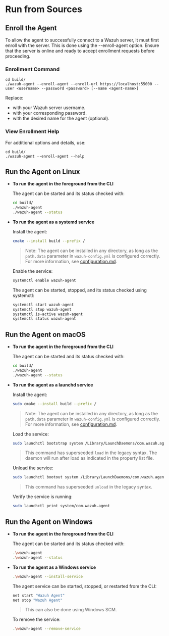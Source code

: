 # Run from Sources

## Enroll the Agent

To allow the agent to successfully connect to a Wazuh server, it must first enroll with the server. This is done using the --enroll-agent option.
Ensure that the server is online and ready to accept enrollment requests before proceeding.

### Enrollment Command

```
cd build/
./wazuh-agent --enroll-agent --enroll-url https://localhost:55000 --user <username> --password <password> [--name <agent-name>]
```

Replace:

* <username> with your Wazuh server username.
* <password> with your corresponding password.
* <agent-name> with the desired name for the agent (optional).

### View Enrollment Help

For additional options and details, use:

```
cd build/
./wazuh-agent --enroll-agent --help
```

## Run the Agent on Linux

- **To run the agent in the foreground from the CLI**

    The agent can be started and its status checked with:

    ```bash
    cd build/
    ./wazuh-agent
    ./wazuh-agent --status
    ```

- **To run the agent as a systemd service**

    Install the agent:

    ```bash
    cmake --install build --prefix /
    ```

    > Note: The agent can be installed in any directory, as long as the `path.data` parameter in `wazuh-config.yml` is configured correctly. For more information, see [configuration.md](../ref/configuration.md#agent).

    Enable the service:

    ```bash
    systemctl enable wazuh-agent
    ```

    The agent can be started, stopped, and its status checked using systemctl:

    ```bash
    systemctl start wazuh-agent
    systemctl stop wazuh-agent
    systemctl is-active wazuh-agent
    systemctl status wazuh-agent
    ```

## Run the Agent on macOS

- **To run the agent in the foreground from the CLI**

    The agent can be started and its status checked with:

    ```bash
    cd build/
    ./wazuh-agent
    ./wazuh-agent --status
    ```

- **To run the agent as a launchd service**

    Install the agent:

    ```bash
    sudo cmake --install build --prefix /
    ```

    > Note: The agent can be installed in any directory, as long as the `path.data` parameter in `wazuh-config.yml` is configured correctly. For more information, see [configuration.md](../ref/configuration.md#agent).

    Load the service:

    ```bash
    sudo launchctl bootstrap system /Library/LaunchDaemons/com.wazuh.agent.plist
    ```

    > This command has superseeded `load` in the legacy syntax. The daemon will run after load as indicated
    in the property list file.

    Unload the service:

    ```bash
    sudo launchctl bootout system /Library/LaunchDaemons/com.wazuh.agent.plist
    ```

    > This command has superseeded `unload` in the legacy syntax.

    Verify the service is running:

    ```bash
    sudo launchctl print system/com.wazuh.agent
    ```

## Run the Agent on Windows

- **To run the agent in the foreground from the CLI**

    The agent can be started and its status checked with:

    ```bash
    .\wazuh-agent
    .\wazuh-agent --status
    ```

- **To run the agent as a Windows service**

    ```bash
    .\wazuh-agent --install-service
    ```

    The agent service can be started, stopped, or restarted from the CLI:

    ```bash
    net start "Wazuh Agent"
    net stop "Wazuh Agent"
    ```

    > This can also be done using Windows SCM.

    To remove the service:

    ```bash
    .\wazuh-agent --remove-service
    ```
